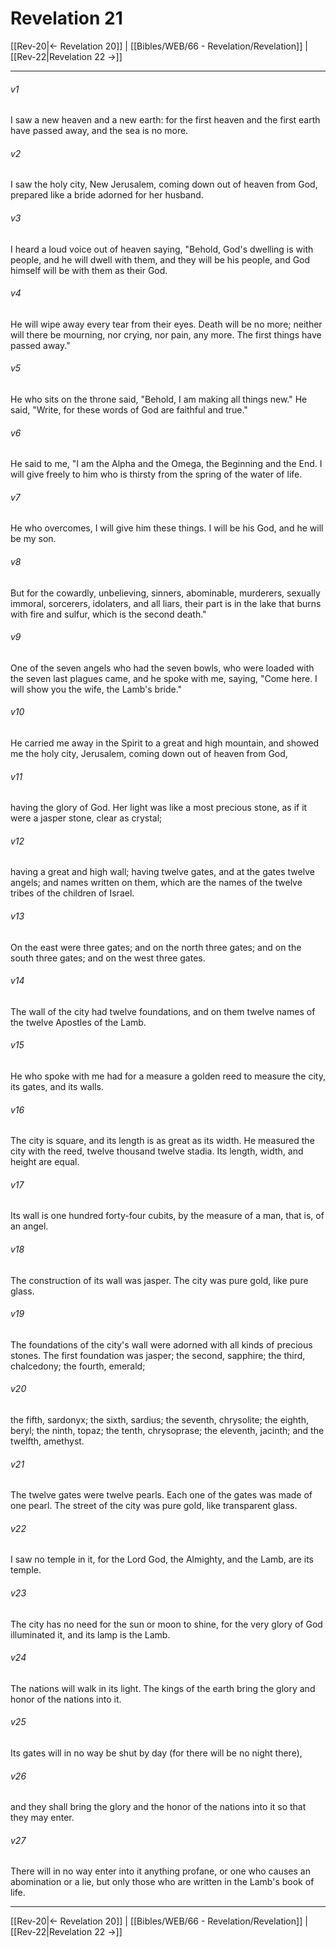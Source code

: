 # Revelation 21

[[Rev-20|← Revelation 20]] | [[Bibles/WEB/66 - Revelation/Revelation]] | [[Rev-22|Revelation 22 →]]
***



###### v1 
I saw a new heaven and a new earth: for the first heaven and the first earth have passed away, and the sea is no more. 

###### v2 
I saw the holy city, New Jerusalem, coming down out of heaven from God, prepared like a bride adorned for her husband. 

###### v3 
I heard a loud voice out of heaven saying, "Behold, God's dwelling is with people, and he will dwell with them, and they will be his people, and God himself will be with them as their God. 

###### v4 
He will wipe away every tear from their eyes. Death will be no more; neither will there be mourning, nor crying, nor pain, any more. The first things have passed away." 

###### v5 
He who sits on the throne said, "Behold, I am making all things new." He said, "Write, for these words of God are faithful and true." 

###### v6 
He said to me, "I am the Alpha and the Omega, the Beginning and the End. I will give freely to him who is thirsty from the spring of the water of life. 

###### v7 
He who overcomes, I will give him these things. I will be his God, and he will be my son. 

###### v8 
But for the cowardly, unbelieving, sinners, abominable, murderers, sexually immoral, sorcerers, idolaters, and all liars, their part is in the lake that burns with fire and sulfur, which is the second death." 

###### v9 
One of the seven angels who had the seven bowls, who were loaded with the seven last plagues came, and he spoke with me, saying, "Come here. I will show you the wife, the Lamb's bride." 

###### v10 
He carried me away in the Spirit to a great and high mountain, and showed me the holy city, Jerusalem, coming down out of heaven from God, 

###### v11 
having the glory of God. Her light was like a most precious stone, as if it were a jasper stone, clear as crystal; 

###### v12 
having a great and high wall; having twelve gates, and at the gates twelve angels; and names written on them, which are the names of the twelve tribes of the children of Israel. 

###### v13 
On the east were three gates; and on the north three gates; and on the south three gates; and on the west three gates. 

###### v14 
The wall of the city had twelve foundations, and on them twelve names of the twelve Apostles of the Lamb. 

###### v15 
He who spoke with me had for a measure a golden reed to measure the city, its gates, and its walls. 

###### v16 
The city is square, and its length is as great as its width. He measured the city with the reed, twelve thousand twelve stadia. Its length, width, and height are equal. 

###### v17 
Its wall is one hundred forty-four cubits, by the measure of a man, that is, of an angel. 

###### v18 
The construction of its wall was jasper. The city was pure gold, like pure glass. 

###### v19 
The foundations of the city's wall were adorned with all kinds of precious stones. The first foundation was jasper; the second, sapphire; the third, chalcedony; the fourth, emerald; 

###### v20 
the fifth, sardonyx; the sixth, sardius; the seventh, chrysolite; the eighth, beryl; the ninth, topaz; the tenth, chrysoprase; the eleventh, jacinth; and the twelfth, amethyst. 

###### v21 
The twelve gates were twelve pearls. Each one of the gates was made of one pearl. The street of the city was pure gold, like transparent glass. 

###### v22 
I saw no temple in it, for the Lord God, the Almighty, and the Lamb, are its temple. 

###### v23 
The city has no need for the sun or moon to shine, for the very glory of God illuminated it, and its lamp is the Lamb. 

###### v24 
The nations will walk in its light. The kings of the earth bring the glory and honor of the nations into it. 

###### v25 
Its gates will in no way be shut by day (for there will be no night there), 

###### v26 
and they shall bring the glory and the honor of the nations into it so that they may enter. 

###### v27 
There will in no way enter into it anything profane, or one who causes an abomination or a lie, but only those who are written in the Lamb's book of life.

***
[[Rev-20|← Revelation 20]] | [[Bibles/WEB/66 - Revelation/Revelation]] | [[Rev-22|Revelation 22 →]]
